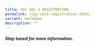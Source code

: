```yaml
---
title: CGS SEC 1 REGISTRATION
permalink: /cgs-sec1-registration-2024/
variant: markdown
description: ""
---
```

##### Stay tuned for more information.